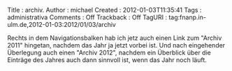 Title     : archiv.
Author    : michael
Created   : 2012-01-03T11:35:41
Tags      : administrativa
Comments  : Off
Trackback : Off
TagURI    : tag:fnanp.in-ulm.de,2012-01-03:2012/01/03/archiv

Rechts in dem Navigationsbalken hab ich jetz auch einen Link zum "Archiv 2011"
hingetan, nachdem das Jahr ja jetzt vorbei ist. Und nach eingehender
Überlegung auch einen "Archiv 2012", nachdem ein Überblick über die Einträge
des Jahres auch dann sinnvoll ist, wenn das Jahr noch läuft.
